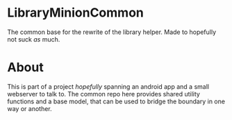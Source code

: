 # LibraryMinionCommon

The common base for the rewrite of the library helper. Made to hopefully not suck *as* much.

# About

This is part of a project *hopefully* spanning an android app and a small webserver to talk to.
The common repo here provides shared utility functions and a base model, that can be used to bridge the boundary in one way or another.
